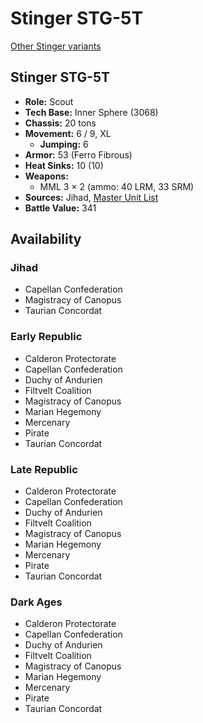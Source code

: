 # Stinger STG-5T

[Other Stinger variants](../stinger.md)

## Stinger STG-5T
- **Role:** Scout
- **Tech Base:** Inner Sphere (3068)
- **Chassis:** 20 tons
- **Movement:** 6 / 9, XL
  - **Jumping:** 6
- **Armor:** 53 (Ferro Fibrous)
- **Heat Sinks:** 10 (10)
- **Weapons:**
  - MML 3 × 2 (ammo: 40 LRM, 33 SRM)
- **Sources:** Jihad, [Master Unit List](http://masterunitlist.info/Unit/Details/3065/stinger-stg-5t)
- **Battle Value:** 341

## Availability

### Jihad
- Capellan Confederation
- Magistracy of Canopus
- Taurian Concordat

### Early Republic
- Calderon Protectorate
- Capellan Confederation
- Duchy of Andurien
- Filtvelt Coalition
- Magistracy of Canopus
- Marian Hegemony
- Mercenary
- Pirate
- Taurian Concordat

### Late Republic
- Calderon Protectorate
- Capellan Confederation
- Duchy of Andurien
- Filtvelt Coalition
- Magistracy of Canopus
- Marian Hegemony
- Mercenary
- Pirate
- Taurian Concordat

### Dark Ages
- Calderon Protectorate
- Capellan Confederation
- Duchy of Andurien
- Filtvelt Coalition
- Magistracy of Canopus
- Marian Hegemony
- Mercenary
- Pirate
- Taurian Concordat

